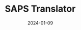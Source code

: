 ---
title: SAPS Translator
image: /assets/wp-content/uploads/2022/07/Screenshot-2022-07-24-at-12.47.07-AM-Cropped.png
description: Translates Malaysian school result transcripts from Malay to English.
project_link: https://jeqcho.github.io/saps-translate/
code_link: https://github.com/jeqcho/saps-translate
date: 2024-01-09
---